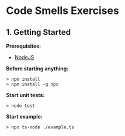 # Code Smells Exercises

## 1. Getting Started

**Prerequisites:**
- [NodeJS](https://nodejs.org/en/)

**Before starting anything:**
```
> npm install
> npm install -g npx
```

**Start unit tests:**
```
> node test
```

**Start example:**
```
> npx ts-node ./example.ts
```
